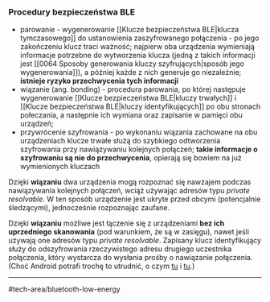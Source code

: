 ### Procedury bezpieczeństwa BLE
- parowanie - wygenerowanie [[Klucze bezpieczeństwa BLE|klucza tymczasowego]] do ustanowienia zaszyfrowanego połączenia - po jego zakończeniu klucz traci ważność; najpierw oba urządzenia wymieniają informacje potrzebne do wytworzenia klucza (jedną z takich informacji jest [[0064 Sposoby generowania kluczy szyfrujących|sposób jego wygenerowania]]), a później każde z nich generuje go niezależnie; **istnieje ryzyko przechwycenia tych informacji**
- wiązanie (ang. bonding) - procedura parowania, po której następuje wygenerowanie [[Klucze bezpieczeństwa BLE|kluczy trwałych]] i [[Klucze bezpieczeństwa BLE|kluczy identyfikujących]] po obu stronach połeczania, a następnie ich wymiana oraz zapisanie w pamięci obu urządzeń; 
- przywrócenie szyfrowania - po wykonaniu wiązania zachowane na obu urządzeniach klucze trwałe służą do szybkiego odtworzenia szyfrowania przy nawiązywaniu kolejnych połączeń; **takie informacje o szyfrowaniu są nie do przechwycenia**, opierają się bowiem na już wymienionych kluczach

Dzięki **wiązaniu** dwa urządzenia mogą rozpoznać się nawzajem podczas nawiązywania kolejnych połączeń, wciąż używając adresów typu *private resolvable*. W ten sposób urządzenie jest ukryte przed obcymi (potencjalnie śledzącymi), jednocześnie rozpoznając zaufane.

Dzięki **wiązaniu** możliwe jest łączenie się z urządzeniami **bez ich uprzedniego skanowania** (pod warunkiem, że są w zasięgu), nawet jeśli używają one adresów typu *private resolvable*. Zapisany klucz identyfikujący służy do odszyfrowania rzeczywistego adresu drugiego uczestnika połączenia, który wystarcza do wysłania prośby o nawiązanie połączenia. 
(Choć Android potrafi trochę to utrudnić, o czym [tu](https://stackoverflow.com/questions/23471364/private-vs-public-addresses-in-bluetooth-low-energy-on-android) i [tu](https://stackoverflow.com/questions/32886725/android-4-4-bluetooth-low-energy-connect-without-scanning-for-a-ble-device).)

---
#tech-area/bluetooth-low-energy 



